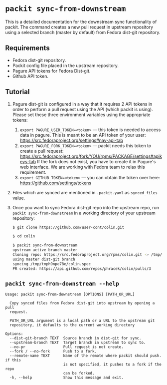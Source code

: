 # `packit sync-from-downstream`

This is a detailed documentation for the downstream sync functionality of packit. The
command creates a new pull request in upstream repository using a
selected branch (master by default) from Fedora dist-git repository.


## Requirements

* Fedora dist-git repository.
* Packit config file placed in the upstream repository.
* Pagure API tokens for Fedora Dist-git.
* Github API token.


## Tutorial

1. Pagure dist-git is configured in a way that it requires 2 API tokens in
   order to perform a pull request using the API (which packit is using).
   Please set these three environment variables using the appropriate tokens:
    1. `export PAGURE_USER_TOKEN=<token>` — this token is needed to access data
       in pagure. This is meant to be an API token of your user:
       https://src.fedoraproject.org/settings#nav-api-tab
    2. `export PAGURE_FORK_TOKEN=<token>` — packit needs this token to create a
       pull request:
       https://src.fedoraproject.org/fork/YOU/rpms/PACKAGE/settings#apikeys-tab
       If the fork does not exist, you have to create it in Pagure's web
       interface. We are working with Fedora team to relax this requirement.
    3. `export GITHUB_TOKEN=<token>` — you can obtain the token over here:
       https://github.com/settings/tokens

2. Files which are synced are mentioned in `.packit.yaml` as `synced_files` value.

3. Once you want to sync Fedora dist-git repo into the upstream repo,
   run `packit sync-from-downstream` in a working directory of your upstream
   repository:
    ```bash
    $ git clone https://github.com/user-cont/colin.git

    $ cd colin

    $ packit sync-from-downstream
    upstream active branch master
    Cloning repo: https://src.fedoraproject.org/rpms/colin.git -> /tmp/tmph9npe78e
    using master dist-git branch
    syncing /tmp/tmph9npe78e/colin.spec
    PR created: https://api.github.com/repos/phracek/colin/pulls/3
    ```


## `packit sync-from-downstream --help`

```
Usage: packit sync-from-downstream [OPTIONS] [PATH_OR_URL]

  Copy synced files from Fedora dist-git into upstream by opening a pull
  request.

  PATH_OR_URL argument is a local path or a URL to the upstream git
  repository, it defaults to the current working directory

Options:
  --dist-git-branch TEXT  Source branch in dist-git for sync.
  --upstream-branch TEXT  Target branch in upstream to sync to.
  --no-pr                 Pull request is not create.
  --fork / --no-fork      Push to a fork.
  --remote-name TEXT      Name of the remote where packit should push. if this
                          is not specified, it pushes to a fork if the repo
                          can be forked.
  -h, --help              Show this message and exit.
```
